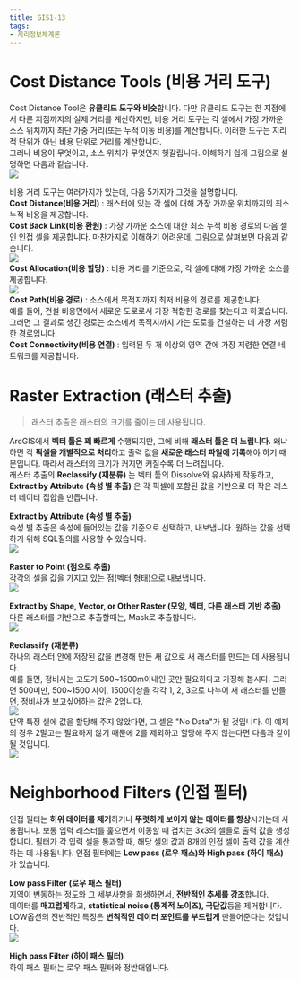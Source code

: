 ```yaml
---
title: GIS1-13
tags:
- 지리정보체계론
---
```


# Cost Distance Tools (비용 거리 도구)
Cost Distance Tool은 **유클리드 도구와 비슷**합니다. 다만 유클리드 도구는 한 지점에서 다른 지점까지의 실제 거리를 계산하지만, 비용 거리 도구는 각 셀에서 가장 가까운 소스 위치까지 최단 가중 거리(또는 누적 이동 비용)를 계산합니다. 이러한 도구는 지리적 단위가 아닌 비용 단위로 거리를 계산합니다.   
그러나 비용이 무엇이고, 소스 위치가 무엇인지 헷갈립니다. 이해하기 쉽게 그림으로 설명하면 다음과 같습니다.    
![](https://i.ibb.co/KVp7hjK/1.jpg)

비용 거리 도구는 여러가지가 있는데, 다음 5가지가 그것을 설명합니다.    
**Cost Distance(비용 거리)** : 래스터에 있는 각 셀에 대해 가장 가까운 위치까지의 최소 누적 비용을 제공합니다.    
**Cost Back Link(비용 환원)** : 가장 가까운 소스에 대한 최소 누적 비용 경로의 다음 셀인 인접 셀을 제공합니다. 마찬가지로 이해하기 어려운데, 그림으로 살펴보면 다음과 같습니다.    
![](https://i.ibb.co/GC5RMhp/2.jpg)     
**Cost Allocation(비용 할당)** : 비용 거리를 기준으로, 각 셀에 대해 가장 가까운 소스를 제공합니다.   
![](https://i.ibb.co/2kynZK0/3.jpg)    
**Cost Path(비용 경로)** : 소스에서 목적지까지 최저 비용의 경로를 제공합니다.    
예를 들어, 건설 비용면에서 새로운 도로로서 가장 적합한 경로를 찾는다고 하겠습니다. 그러면 그 결과로 생긴 경로는 소스에서 목적지까지 가는 도로를 건설하는 데 가장 저렴한 경로입니다.    
**Cost Connectivity(비용 연결)** : 입력된 두 개 이상의 영역 간에 가장 저렴한 연결 네트워크를 제공합니다.

# Raster Extraction (래스터 추출)
> 래스터 추출은 래스터의 크기를 줄이는 데 사용됩니다.
>

ArcGIS에서 **벡터 툴은 꽤 빠르게** 수행되지만, 그에 비해 **래스터 툴은 더 느립니다.** 왜냐하면 각 **픽셀을 개별적으로 처리**하고 출력 값을 **새로운 래스터 파일에 기록**해야 하기 때문입니다. 따라서 래스터의 크기가 커지면 커질수록 더 느려집니다.    
래스터 추출의 **Reclassify (재분류)** 는 벡터 툴의 Dissolve와 유사하게 작동하고, **Extract by Attribute (속성 별 추출)** 은 각 픽셀에 포함된 값을 기반으로 더 작은 래스터 데이터 집합을 만듭니다.

**Extract by Attribute (속성 별 추출)**    
속성 별 추출은 속성에 들어있는 값을 기준으로 선택하고, 내보냅니다. 원하는 값을 선택하기 위해 SQL질의를 사용할 수 있습니다.    
![](https://i.ibb.co/BnDPJG2/4.jpg)

**Raster to Point (점으로 추출)**    
각각의 셀을 값을 가지고 있는 점(벡터 형태)으로 내보냅니다.    
![](https://i.ibb.co/gSw0XCN/5.jpg)

**Extract by Shape, Vector, or Other Raster (모양, 벡터, 다른 래스터 기반 추출)**   
다른 래스터를 기반으로 추출할때는, Mask로 추출합니다.   
![](https://i.ibb.co/nm47zpw/6.jpg)

**Reclassify (재분류)**   
하나의 래스터 안에 저장된 값을 변경해 만든 새 값으로 새 래스터를 만드는 데 사용됩니다.     
예를 들면, 정비사는 고도가 500~1500m이내인 곳만 필요하다고 가정해 봅시다. 그러면 500미만, 500~1500 사이, 1500이상을 각각 1, 2, 3으로 나누어 새 래스터를 만들면, 정비사가 보고싶어하는 값은 2입니다.   
![](https://i.ibb.co/T0zqXJ9/7.jpg)    
만약 특정 셀에 값을 할당해 주지 않았다면, 그 셀은 "No Data"가 될 것입니다. 이 예제의 경우 2말고는 필요하지 않기 때문에 2를 제외하고 할당해 주지 않는다면 다음과 같이 될 것입니다.   
![](https://i.ibb.co/hKBm7n0/8.jpg)

# Neighborhood Filters (인접 필터)
인접 필터는 **허위 데이터를 제거**하거나 **뚜렷하게 보이지 않는 데이터를 향상**시키는데 사용됩니다. 보통 입력 래스터를 훑으면서 이동할 때 겹치는 3x3의 셀들로 출력 값을 생성합니다. 필터가 각 입력 셀을 통과할 때, 해당 셀의 값과 8개의 인접 셀이 출력 값을 계산하는 데 사용됩니다. 인접 필터에는 **Low pass (로우 패스)와 High pass (하이 패스)** 가 있습니다.

**Low pass Filter (로우 패스 필터)**    
지역이 변동하는 정도와 그 세부사항을 희생하면서, **전반적인 추세를 강조**합니다.     
데이터를 **매끄럽게**하고, **statistical noise (통계적 노이즈), 극단값**등을 제거합니다.   
LOW옵션의 전반적인 특징은 **변칙적인 데이터 포인트를 부드럽게** 만들어준다는 것입니다.   
![](https://i.ibb.co/Wsy9pRK/9.jpg)    

**High pass Filter (하이 패스 필터)**    
하이 패스 필터는 로우 패스 필터와 정반대입니다.
